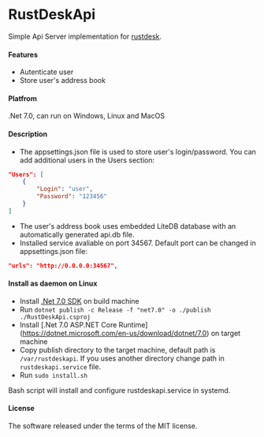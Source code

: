 # RustDeskApi
Simple Api Server implementation for [rustdesk](https://github.com/rustdesk/rustdesk).

#### Features
* Autenticate user
* Store user's address book

#### Platfrom
.Net 7.0, can run on Windows, Linux and MacOS

#### Description
- The appsettings.json file is used to store user's login/password. You can add additional users in the Users section:

```json
"Users": [
    {
        "Login": "user",
        "Password": "123456"
    }
]
```

- The user's address book uses embedded LiteDB database with an automatically generated api.db file.
- Installed service avaliable on port 34567. Default port can be changed in appsettings.json file:

```json
"urls": "http://0.0.0.0:34567",
```

#### Install as daemon on Linux

- Install [.Net 7.0 SDK](https://dotnet.microsoft.com/en-us/download/dotnet/7.0) on build machine
- Run `dotnet publish -c Release -f "net7.0" -o ./publish ./RustDeskApi.csproj`
- Install [.Net 7.0 ASP.NET Core Runtime] (https://dotnet.microsoft.com/en-us/download/dotnet/7.0) on target machine
- Copy publish directory to the target machine, default path is `/var/rustdeskapi`. If you uses another directory change path in `rustdeskapi.service` file.
- Run `sudo install.sh`

Bash script will install and configure rustdeskapi.service in systemd.

#### License

The software released under the terms of the MIT license.